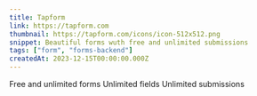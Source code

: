 ```yaml
---
title: Tapform
link: https://tapform.com
thumbnail: https://tapform.com/icons/icon-512x512.png
snippet: Beautiful forms wuth free and unlimited submissions
tags: ["form", "forms-backend"]
createdAt: 2023-12-15T00:00:00.000Z
---
```

Free and unlimited forms
Unlimited fields
Unlimited submissions